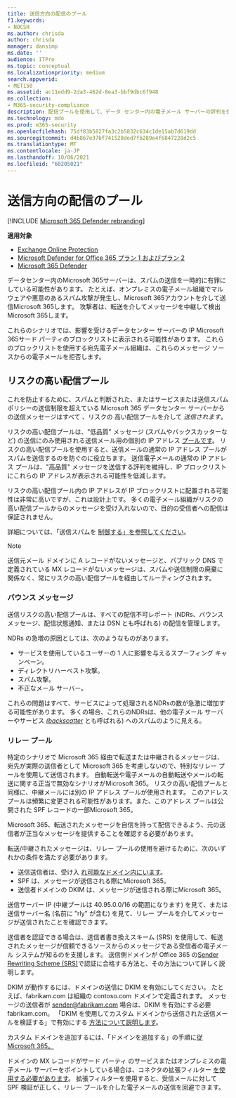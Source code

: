 ```yaml
---
title: 送信方向の配信のプール
f1.keywords:
- NOCSH
ms.author: chrisda
author: chrisda
manager: dansimp
ms.date: ''
audience: ITPro
ms.topic: conceptual
ms.localizationpriority: medium
search.appverid:
- MET150
ms.assetid: ac11edd9-2da3-462d-8ea3-bbf9dbc6f948
ms.collection:
- M365-security-compliance
description: 配信プールを使用して、データ センター内の電子メール サーバーの評判を保護するMicrosoft 365します。
ms.technology: mdo
ms.prod: m365-security
ms.openlocfilehash: 75df83b5827fa3c2b5832c634c1de15ab7d619dd
ms.sourcegitcommit: d4b867e37bf741528ded7fb289e4f6847228d2c5
ms.translationtype: MT
ms.contentlocale: ja-JP
ms.lasthandoff: 10/06/2021
ms.locfileid: "60205021"
---
```

# <a name="outbound-delivery-pools"></a>送信方向の配信のプール

[!INCLUDE [Microsoft 365 Defender rebranding](../includes/microsoft-defender-for-office.md)]

**適用対象**
- [Exchange Online Protection](exchange-online-protection-overview.md)
- [Microsoft Defender for Office 365 プラン 1 およびプラン 2](defender-for-office-365.md)
- [Microsoft 365 Defender](../defender/microsoft-365-defender.md)

データセンター内のMicrosoft 365サーバーは、スパムの送信を一時的に有罪にしている可能性があります。 たとえば、オンプレミスの電子メール組織でマルウェアや悪意のあるスパム攻撃が発生し、Microsoft 365アカウントを介して送信Microsoft 365します。 攻撃者は、転送を介してメッセージを中継して検出Microsoft 365します。

これらのシナリオでは、影響を受けるデータセンター サーバーの IP Microsoft 365サード パーティのブロックリストに表示される可能性があります。 これらのブロックリストを使用する宛先電子メール組織は、これらのメッセージ ソースからの電子メールを拒否します。

## <a name="high-risk-delivery-pool"></a>リスクの高い配信プール
これを防止するために、スパムと判断された、またはサービスまたは送信スパム ポリシーの送信制限を超えている Microsoft 365 データセンター サーバーからの送信メッセージはすべて [](/office365/servicedescriptions/exchange-online-service-description/exchange-online-limits#sending-limits-across-office-365-options)、リスクの [](configure-the-outbound-spam-policy.md)高い配信プールを介して _送信されます_。

リスクの高い配信プールは、"低品質" メッセージ (スパムやバックスカッターなど) の送信にのみ使用される送信メール用の個別の IP アドレス [プールです](backscatter-messages-and-eop.md)。 リスクの高い配信プールを使用すると、送信メールの通常の IP アドレス プールがスパムを送信するのを防ぐのに役立ちます。 送信電子メールの通常の IP アドレス プールは、"高品質" メッセージを送信する評判を維持し、IP ブロックリストにこれらの IP アドレスが表示される可能性を低減します。

リスクの高い配信プール内の IP アドレスが IP ブロックリストに配置される可能性は非常に高いですが、これは設計上です。 多くの電子メール組織がリスクの高い配信プールからのメッセージを受け入れないので、目的の受信者への配信は保証されません。

詳細については、「送信スパムを [制御する」を参照してください](outbound-spam-controls.md)。

> [!NOTE]
> 送信元メール ドメインに A レコードがないメッセージと、パブリック DNS で定義されている MX レコードがないメッセージは、スパムや送信制限の廃棄に関係なく、常にリスクの高い配信プールを経由してルーティングされます。

### <a name="bounce-messages"></a>バウンス メッセージ

送信リスクの高い配信プールは、すべての配信不可レポート (NDRs、バウンス メッセージ、配信状態通知、または DSN とも呼ばれる) の配信を管理します。

NDRs の急増の原因としては、次のようなものがあります。

- サービスを使用しているユーザーの 1 人に影響を与えるスプーフィング キャンペーン。
- ディレクトリハーベスト攻撃。
- スパム攻撃。
- 不正なメール サーバー。

これらの問題はすべて、サービスによって処理されるNDRsの数が急激に増加する可能性があります。 多くの場合、これらのNDRsは、他の電子メール サーバーやサービス _[(backscatter](backscatter-messages-and-eop.md)_ とも呼ばれる) へのスパムのように見える。


### <a name="relay-pool"></a>リレー プール

特定のシナリオで Microsoft 365 経由で転送または中継されるメッセージは、宛先が実際の送信者として Microsoft 365 を考慮しないので、特別なリレー プールを使用して送信されます。 自動転送や電子メールの自動転送やメールの転送に関する正当で無効なシナリオがMicrosoft 365。 リスクの高い配信プールと同様に、中継メールには別の IP アドレス プールが使用されます。 このアドレス プールは頻繁に変更される可能性があります。また、このアドレス プールは公開された SPF レコードの一部Microsoft 365。

Microsoft 365、転送されたメッセージを自信を持って配信できるよう、元の送信者が正当なメッセージを提供することを確認する必要があります。

転送/中継されたメッセージは、リレー プールの使用を避けるために、次のいずれかの条件を満たす必要があります。

- 送信送信者は、受け入 [れ可能なドメイン内にいます](/exchange/mail-flow-best-practices/manage-accepted-domains/manage-accepted-domains)。
- SPF は、メッセージが送信される際にMicrosoft 365。
- 送信者ドメインの DKIM は、メッセージが送信される際にMicrosoft 365。
 
送信サーバー IP (中継プールは 40.95.0.0/16 の範囲になります) を見て、または送信サーバー名 (名前に "rly" が含む) を見て、リレー プールを介してメッセージが送信されたことを確認できます。

送信者を認証できる場合は、送信者書き換えスキーム (SRS) を使用して、転送されたメッセージが信頼できるソースからのメッセージである受信者の電子メール システムが知るのを支援します。 送信側ドメインが Office 365 の[Sender Rewriting Scheme (SRS)](/office365/troubleshoot/antispam/sender-rewriting-scheme)で認証に合格する方法と、その方法について詳しく説明します。

DKIM が動作するには、ドメインの送信に DKIM を有効にしてください。 たとえば、fabrikam.com は組織の contoso.com ドメインで定義されます。 メッセージの送信者が sender@fabrikam.com 場合は、DKIM を有効にする必要 fabrikam.com。 「DKIM を使用してカスタム ドメインから送信された送信メールを検証する」で有効にする [方法について説明します](use-dkim-to-validate-outbound-email.md)。

カスタム ドメインを追加するには、「ドメインを追加する」の手順に[従Microsoft 365。](../../admin/setup/add-domain.md)

ドメインの MX レコードがサード パーティ のサービスまたはオンプレミスの電子メール サーバーをポイントしている場合は、コネクタの拡張フィルター [を使用する必要があります](/exchange/mail-flow-best-practices/use-connectors-to-configure-mail-flow/enhanced-filtering-for-connectors)。 拡張フィルターを使用すると、受信メールに対して SPF 検証が正しく、リレー プールを介した電子メールの送信を回避できます。

